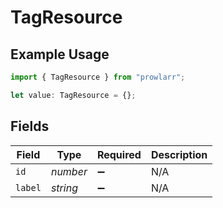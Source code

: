 # TagResource

## Example Usage

```typescript
import { TagResource } from "prowlarr";

let value: TagResource = {};
```

## Fields

| Field              | Type               | Required           | Description        |
| ------------------ | ------------------ | ------------------ | ------------------ |
| `id`               | *number*           | :heavy_minus_sign: | N/A                |
| `label`            | *string*           | :heavy_minus_sign: | N/A                |